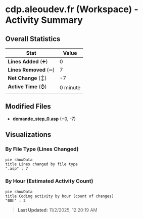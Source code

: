 # cdp.aleoudev.fr (Workspace) - Activity Summary 

## Overall Statistics

| Stat                   | Value                                                             |
| ---------------------- | ----------------------------------------------------------------- |
| **Lines Added** (➕)   | 0                                          |
| **Lines Removed** (➖) | 7                                        |
| **Net Change** (↕)    | -7                |
| **Active Time** (⌚)   | 0 minute |


## Modified Files
- **demande_step_0.asp** (+0, -7)

## Visualizations

### By File Type (Lines Changed)

```mermaid
pie showData
title Lines changed by file type
".asp" : 7
```

### By Hour (Estimated Activity Count)

```mermaid
pie showData
title Coding activity by hour (count of changes)
"00h" : 2
```


> **Last Updated:** 11/2/2025, 12:20:19 AM